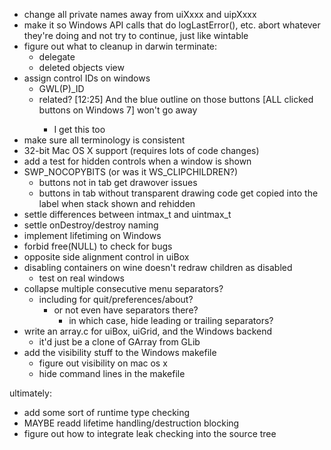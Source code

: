 - change all private names away from uiXxxx and uipXxxx
- make it so Windows API calls that do logLastError(), etc. abort whatever they're doing and not try to continue, just like wintable
- figure out what to cleanup in darwin terminate:
	- delegate
	- deleted objects view
- assign control IDs on windows
	- GWL(P)_ID
	- related? [12:25] <ZeroOne> And the blue outline on those buttons [ALL clicked buttons on Windows 7] won't go away
		- I get this too
- make sure all terminology is consistent
- 32-bit Mac OS X support (requires lots of code changes)
- add a test for hidden controls when a window is shown
- SWP_NOCOPYBITS (or was it WS_CLIPCHILDREN?)
	- buttons not in tab get drawover issues
	- buttons in tab without transparent drawing code get copied into the label when stack shown and rehidden
- settle differences between intmax_t and uintmax_t
- settle onDestroy/destroy naming
- implement lifetiming on Windows
- forbid free(NULL) to check for bugs
- opposite side alignment control in uiBox
- disabling containers on wine doesn't redraw children as disabled
	- test on real windows
- collapse multiple consecutive menu separators?
	- including for quit/preferences/about?
		- or not even have separators there?
			- in which case, hide leading or trailing separators?
- write an array.c for uiBox, uiGrid, and the Windows backend
	- it'd just be a clone of GArray from GLib
- add the visibility stuff to the Windows makefile
	- figure out visibility on mac os x
	- hide command lines in the makefile

ultimately:
- add some sort of runtime type checking
- MAYBE readd lifetime handling/destruction blocking
- figure out how to integrate leak checking into the source tree

